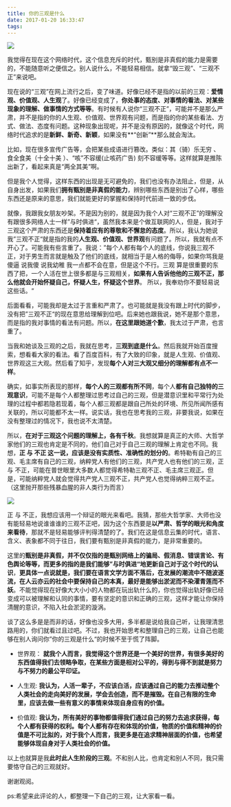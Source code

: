 ```yaml
---
title: 你的三观是什么
date: 2017-01-20 16:33:47
tags:
---
```

![](http://upload-images.jianshu.io/upload_images/1311457-af2e20094e1a0ac3.png?imageMogr2/auto-orient/strip%7CimageView2/2/w/1240)

我觉得在现在这个网络时代，这个信息充斥的时代，甄别是非真假的能力是需要的，不能随意听之便信之。别人说什么，不能轻易相信。就拿“毁三观”、“三观不正”来说吧。

现在说的“三观”在网上流行之后，变了味道。好像已经不是指的以前的三观：**爱情观、价值观、人生观**了。好像已经变成了，**你处事的态度、对事情的看法、对某些现象的理解、做事情的方式等等**。有时候有人说你“三观不正”，可能并不是那么严肃，并不是指的你的人生观、价值观、世界观有问题，而是指的你的某些看法、方式、做法、态度有问题。这种现象出现呢，并不是没有原因的，就像这个时代，网络时代追求的是**新鲜、新奇、新颖**，如果没有**“创新”**那么就会淘汰。

比如，现在很多宣传广告等，会把某些成语进行篡改。类似：其（骑）乐无穷 、食全食美（十全十美 ）、“咳”不容缓(止咳药广告) 刻不容缓等等。这样就算是推陈出新了，看起来真是“两全其美”啊。

但是我个人觉得，这样东西的出现是无可避免的，我们也没有办法阻止，但是，从自身出发，如果我们**拥有甄别是非真假的能力**，辨别哪些东西是别出了心样，哪些东西还是原来的意思，我们就能更好的掌握和保持时代前进一致的步伐。

就像，我跟我女朋友吵架。不是因为别的，就是因为我个人对“三观不正”的理解没有跟很多网络人士一样”与时俱进“，虽然我本来是个做互联网的人，但是，我对于三观这个严肃的东西还是**保持着应有的尊敬和不懈怠的态度**。所以，我认为她说我”三观不正“就是指的我的**人生观、价值观、世界观**有问题了。所以，我就有点不开心了。可能我有些言重了。我说：”每个人都有每个人的底线，你说我三观不正，对于男生而言就是触及了他们的底线，就相当于是人格的侮辱，如果你骂我是傻逼 说我傻  说我幼稚 我一点都不会在意，但是这个不行。三观 算是很重要的东西了把，一个人活在世上很多都是与三观相关，**如果有人告诉他他的三观不正，那么他就会开始怀疑自己，怀疑人生，怀疑这个世界**。  所以，我奉劝你不要轻易说这些话。“

后面看看，可能我却是太过于言重和严肃了。也可能就是我没有跟上时代的脚步，没有把”三观不正“的现在意思给理解到位吧。后来她也跟我说，她不是那个意思，而是指的我对事情的看法有问题。所以，**在这里跟她道个歉**，我太过于严肃，也言重了。

当我和她谈及三观的之后，我就在思考，**三观到底是什么**。然后我就开始百度搜索，想看看大家的看法。看了百度百科，有了大致的印象，就是人生观、价值观、世界观这三大观。然后看了知乎，发现**每个人对三大观又细分的理解都有点不一样**。

确实，如事实所表现的那样，**每个人的三观都有所不同**，每个人**都有自己独特的三观意识**，可能不是每个人都整理过思考过自己的三观，但是潜意识里和平常行为处理的过程中都若隐若现着，每个人都三观都是跟自己所处的环境、所见所闻所感有关联的，所以可能都不太一样。说实话，我也在思考我的三观，非要我说，如果在没有整理过的情况下，我也说不太清楚。

所以，**在对于三观这个问题的理解上，各有千秋**。我想就算是真正的大师、大哲学家他们的三观也肯定是不同的，他们自己对于自己三观的理解上肯定也不同。我想，**正 与 不正 这一说，应该是没有实质性、准确性的划分的**。希特勒有自己的三观、毛主席有自己的三观，纳粹党人有他们的三观，共产党人也有他们的三观，正 与 不正，可能在普世眼里大多数人都觉得希特勒三观不正、毛主席三观正。但是，可能纳粹党人就会觉得共产党人三观不正，共产党人也觉得纳粹三观不正。（这里抛开那些残暴血腥的非人类行为而言）


![](http://upload-images.jianshu.io/upload_images/1311457-22d73419880b218f.png?imageMogr2/auto-orient/strip%7CimageView2/2/w/1240)

正 与 不正，我想应该用一个辩证的眼光来看吧。我猜，那些大哲学家、大师也没有能轻易地说谁谁谁的三观不正吧，因为这个东西要是**以严肃、哲学的眼光和角度来看待**，那就不是轻易能够评判得清楚的了。我们在这是信息云集的时代，语言、含义、表象都不同于往日，我们要有甄别是非真假的能力，是非常重要的。

这里的**甄别是非真假，并不仅仅指的是甄别网络上的骗局、假消息、错误言论、有色舆论等等，而更多的指的是我们能够”与时俱进“地更新自己对于这个时代的认识**，**更具体一点说就是，我们要在语言文学方面不落后，在发展的潮流中不随波逐流，在人云亦云的社会中要保持自己的本真，最好是能够出淤泥而不染濯青莲而不妖**。不能觉得现在好像大大小小的人物都在玩出轨什么的，你也觉得出轨好像已经变成可以被理解和认同的事情，要有坚定的意识和正确的三观，这样才能让你保持清醒的意识，不陷入社会淤泥的漩涡。

谈了这么多是是而非的话，好像也没多大用，多半都是说给我自己听，让我理清思路用的，你们就看过且过吧。不过，我也开始思考和整理自己的三观，让自己也能够在别人询问你”你的三观是什么“的时候不至于慌了阵脚。

- 世界观：
**就我个人而言，我觉得这个世界还是一个美好的世界，有很多美好的东西值得我们去领略争取，在某些方面是相对公平的，得到与得不到就是努力与不努力的最公平印证。**

- 人生观:
**我认为，人活一辈子，不应该白活，应该通过自己的能力去推动整个人类社会的走向美好的发展，学会去创造，而不是摧毁。在自己有限的生命里，应该去做一些有意义的事情来体现自身应有的价值。**

- 价值观:
**我认为，所有美好的事物都值得我们通过自己的努力去追求获得，每个人都有获得的权利。每个人都有存在和体现的价值，物质的价值和精神的价值是不可比拟的，对于我个人而言，我更多是在追求精神层面的价值，也希望能够体现自身对于人类社会的价值。**

以上也就算是我**此时此人生阶段的三观**。不和别人比，也肯定和别人不同，我只需要恪守自己的三观就好。

谢谢观阅。

ps:希望来此评论的人，都整理一下自己的三观，让大家看一看。